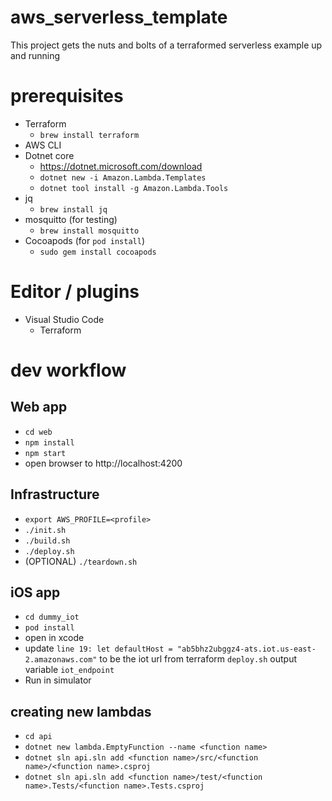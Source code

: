 # aws_serverless_template

This project gets the nuts and bolts of a terraformed serverless example up and running

# prerequisites
* Terraform
   * `brew install terraform`
* AWS CLI
* Dotnet core
   * https://dotnet.microsoft.com/download
   * `dotnet new -i Amazon.Lambda.Templates`
   * `dotnet tool install -g Amazon.Lambda.Tools`
* jq
   * `brew install jq`
* mosquitto (for testing)
   * `brew install mosquitto`
* Cocoapods (for `pod install`)
   * `sudo gem install cocoapods`

# Editor / plugins
* Visual Studio Code
  * Terraform

# dev workflow
## Web app
* `cd web`
* `npm install`
* `npm start`
* open browser to http://localhost:4200

## Infrastructure
* `export AWS_PROFILE=<profile>`
* `./init.sh`
* `./build.sh`
* `./deploy.sh`
* (OPTIONAL) `./teardown.sh`

## iOS app
* `cd dummy_iot`
* `pod install`
* open in xcode
* update `line 19: let defaultHost = "ab5bhz2ubggz4-ats.iot.us-east-2.amazonaws.com"` to be the iot url from terraform `deploy.sh` output variable `iot_endpoint`
* Run in simulator

## creating new lambdas
* `cd api`
* `dotnet new lambda.EmptyFunction --name <function name>`
* `dotnet sln api.sln add <function name>/src/<function name>/<function name>.csproj`
* `dotnet sln api.sln add <function name>/test/<function name>.Tests/<function name>.Tests.csproj`